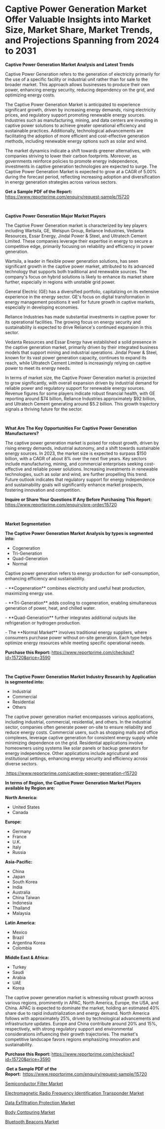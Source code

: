 <p><h1>Captive Power Generation Market Offer Valuable Insights into Market Size, Market Share, Market Trends, and Projections Spanning from 2024 to 2031</h1></p><p><strong>Captive Power Generation Market Analysis and Latest Trends</strong></p>
<p><p>Captive Power Generation refers to the generation of electricity primarily for the use of a specific facility or industrial unit rather than for sale to the broader market. This approach allows businesses to produce their own power, enhancing energy security, reducing dependency on the grid, and optimizing energy costs.</p><p>The Captive Power Generation Market is anticipated to experience significant growth, driven by increasing energy demands, rising electricity prices, and regulatory support promoting renewable energy sources. Industries such as manufacturing, mining, and data centers are investing in captive power solutions to achieve greater operational efficiency and sustainable practices. Additionally, technological advancements are facilitating the adoption of more efficient and cost-effective generation methods, including renewable energy options such as solar and wind.</p><p>The market dynamics indicate a shift towards greener alternatives, with companies striving to lower their carbon footprints. Moreover, as governments reinforce policies to promote energy independence, investments in captive generation technologies are expected to surge. The Captive Power Generation Market is expected to grow at a CAGR of 5.00% during the forecast period, reflecting increasing adoption and diversification in energy generation strategies across various sectors.</p></p>
<p><strong>Get a Sample PDF of the Report:&nbsp;</strong> <a href="https://www.reportprime.com/enquiry/request-sample/15720?utm_campaign=97&utm_medium=2&utm_source=Github&utm_content=ia&utm_term=30112024&utm_id=captive-power-generation">https://www.reportprime.com/enquiry/request-sample/15720</a></p>
<p>&nbsp;</p>
<p><strong>Captive Power Generation Major Market Players</strong></p>
<p><p>The Captive Power Generation market is characterized by key players including Wartsila, GE, Welspun Group, Reliance Industries, Vedanta Resources, Essar Energy, Jindal Power & Steel, and Ultratech Cement Limited. These companies leverage their expertise in energy to secure a competitive edge, primarily focusing on reliability and efficiency in power generation.</p><p>Wartsila, a leader in flexible power generation solutions, has seen significant growth in the captive power market, attributed to its advanced technology that supports both traditional and renewable sources. The company's focus on hybrid solutions is likely to enhance its market share further, especially in regions with unstable grid power.</p><p>General Electric (GE) has a diversified portfolio, capitalizing on its extensive experience in the energy sector. GE's focus on digital transformation in energy management positions it well for future growth in captive markets, especially in developing economies.</p><p>Reliance Industries has made substantial investments in captive power for its operational facilities. The growing focus on energy security and sustainability is expected to drive Reliance's continued expansion in this sector.</p><p>Vedanta Resources and Essar Energy have established a solid presence in the captive generation market, primarily driven by their integrated business models that support mining and industrial operations. Jindal Power & Steel, known for its vast power generation capacity, continues to expand its reach, while Ultratech Cement Limited is increasingly relying on captive power to meet its energy needs.</p><p>In terms of market size, the Captive Power Generation market is projected to grow significantly, with overall expansion driven by industrial demand for reliable power and regulatory support for renewable energy sources. Revenue figures for some players indicate robust financial health, with GE reporting around $74 billion, Reliance Industries approximately $92 billion, and Ultratech Cement generating around $5.2 billion. This growth trajectory signals a thriving future for the sector.</p></p>
<p>&nbsp;</p>
<p><strong>What Are The Key Opportunities For Captive Power Generation Manufacturers?</strong></p>
<p><p>The captive power generation market is poised for robust growth, driven by rising energy demands, industrial autonomy, and a shift towards sustainable energy sources. In 2023, the market size is expected to surpass $150 billion, with a CAGR of about 8% over the next five years. Key sectors include manufacturing, mining, and commercial enterprises seeking cost-effective and reliable power solutions. Increasing investments in renewable technologies, such as solar and wind, are further propelling this trend. Future outlook indicates that regulatory support for energy independence and sustainability goals will significantly enhance market prospects, fostering innovation and competition.</p></p>
<p><strong>Inquire or Share Your Questions If Any Before Purchasing This Report:</strong> <a href="https://www.reportprime.com/enquiry/pre-order/15720?utm_campaign=97&utm_medium=2&utm_source=Github&utm_content=ia&utm_term=30112024&utm_id=captive-power-generation">https://www.reportprime.com/enquiry/pre-order/15720</a></p>
<p>&nbsp;</p>
<p><strong>Market Segmentation</strong></p>
<p><strong>The Captive Power Generation Market Analysis by types is segmented into:</strong></p>
<p><ul><li>Cogeneration</li><li>Tri-Generation</li><li>Quad-Generation</li><li>Normal</li></ul></p>
<p><p>Captive power generation refers to energy production for self-consumption, enhancing efficiency and sustainability. </p><p>- **Cogeneration** combines electricity and useful heat production, maximizing energy use.  </p><p>- **Tri-Generation** adds cooling to cogeneration, enabling simultaneous generation of power, heat, and chilled water.  </p><p>- **Quad-Generation** further integrates additional outputs like refrigeration or hydrogen production.  </p><p>- The **Normal Market** involves traditional energy suppliers, where consumers purchase power without on-site generation. Each type helps optimize energy resources while meeting specific operational needs.</p></p>
<p><strong>Purchase this Report:&nbsp;</strong><a href="https://www.reportprime.com/checkout?id=15720&price=3590&utm_campaign=97&utm_medium=2&utm_source=Github&utm_content=ia&utm_term=30112024&utm_id=captive-power-generation">https://www.reportprime.com/checkout?id=15720&price=3590</a></p>
<p>&nbsp;</p>
<p><strong>The Captive Power Generation Market Industry Research by Application is segmented into:</strong></p>
<p><ul><li>Industrial</li><li>Commercial</li><li>Residential</li><li>Others</li></ul></p>
<p><p>The captive power generation market encompasses various applications, including industrial, commercial, residential, and others. In the industrial sector, companies often generate power on-site to ensure reliability and reduce energy costs. Commercial users, such as shopping malls and office complexes, leverage captive generation for consistent energy supply while minimizing dependence on the grid. Residential applications involve homeowners using systems like solar panels or backup generators for energy independence. Other applications include agricultural and institutional settings, enhancing energy security and efficiency across diverse sectors.</p></p>
<p><a href="https://www.reportprime.com/captive-power-generation-r15720?utm_campaign=97&utm_medium=2&utm_source=Github&utm_content=ia&utm_term=30112024&utm_id=captive-power-generation">&nbsp;https://www.reportprime.com/captive-power-generation-r15720</a></p>
<p><strong>In terms of Region, the Captive Power Generation Market Players available by Region are:</strong></p>
<p>
    <p> <strong> North America: </strong>
        <ul>
            <li>United States</li>
            <li>Canada</li>
        </ul>
        </p> 
    <p> <strong> Europe: </strong>
        <ul>
            <li>Germany</li>
            <li>France</li>
            <li>U.K.</li>
            <li>Italy</li>
            <li>Russia</li>
        </ul>
        </p> 
    <p> <strong> Asia-Pacific: </strong>
        <ul>
            <li>China</li>
            <li>Japan</li>
            <li>South Korea</li>
            <li>India</li>
            <li>Australia</li>
            <li>China Taiwan</li>
            <li>Indonesia</li>
            <li>Thailand</li>
            <li>Malaysia</li>
        </ul>
        </p> 
    <p> <strong> Latin America: </strong>
        <ul>
            <li>Mexico</li>
            <li>Brazil</li>
            <li>Argentina Korea</li>
            <li>Colombia</li>
        </ul>
        </p> 
    <p> <strong> Middle East & Africa: </strong>
        <ul>
            <li>Turkey</li>
            <li>Saudi</li>
            <li>Arabia</li>
            <li>UAE</li>
            <li>Korea</li>
        </ul>
    </p>
    </p>
<p><p>The captive power generation market is witnessing robust growth across various regions, prominently in APAC, North America, Europe, the USA, and China. APAC is expected to dominate the market, holding an estimated 40% share due to rapid industrialization and energy demand. North America follows with approximately 25%, driven by technological advancements and infrastructure updates. Europe and China contribute around 20% and 15%, respectively, with strong regulatory support and environmental considerations influencing their growth trajectories. The market's competitive landscape favors regions emphasizing innovation and sustainability.</p></p>
<p><strong>Purchase this Report: </strong><a href="https://www.reportprime.com/checkout?id=15720&price=3590&utm_campaign=97&utm_medium=2&utm_source=Github&utm_content=ia&utm_term=30112024&utm_id=captive-power-generation">https://www.reportprime.com/checkout?id=15720&price=3590</a></p>
<p>&nbsp;<strong>Get a Sample PDF of the Report:&nbsp;&nbsp;</strong><a href="https://www.reportprime.com/enquiry/request-sample/15720?utm_campaign=97&utm_medium=2&utm_source=Github&utm_content=ia&utm_term=30112024&utm_id=captive-power-generation">https://www.reportprime.com/enquiry/request-sample/15720</a></p>
<p><strong></strong></p>
<p><p><a href="https://issuu.com/reportprime-2/docs/semiconductor-filter-market-size-2030.pptx?utm_campaign=97&utm_medium=2&utm_source=Github&utm_content=ia&utm_term=30112024&utm_id=captive-power-generation">Semiconductor Filter Market</a></p><p><a href="https://issuu.com/reportprime-2/docs/electromagnetic-radio-frequency-identification-tra?utm_campaign=97&utm_medium=2&utm_source=Github&utm_content=ia&utm_term=30112024&utm_id=captive-power-generation">Electromagnetic Radio Frequency Identification Transponder Market</a></p><p><a href="https://www.linkedin.com/pulse/global-data-exfiltration-protection-market-trends-applications-gsorf?utm_campaign=97&utm_medium=2&utm_source=Github&utm_content=ia&utm_term=30112024&utm_id=captive-power-generation">Data Exfiltration Protection Market</a></p><p><a href="https://github.com/stephaniwo144/Market-Research-Report-List-1/blob/main/body-contouring-market.md?utm_campaign=97&utm_medium=2&utm_source=Github&utm_content=ia&utm_term=30112024&utm_id=captive-power-generation">Body Contouring Market</a></p><p><a href="https://github.com/ParvinKhatun77/Market-Research-Report-List-1/blob/main/bluetooth-beacons-market.md?utm_campaign=97&utm_medium=2&utm_source=Github&utm_content=ia&utm_term=30112024&utm_id=captive-power-generation">Bluetooth Beacons Market</a></p></p>